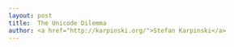 ```yaml
---
layout: post
title:  The Unicode Dilemma
author: <a href="http://karpinski.org/">Stefan Karpinski</a>
---
```

